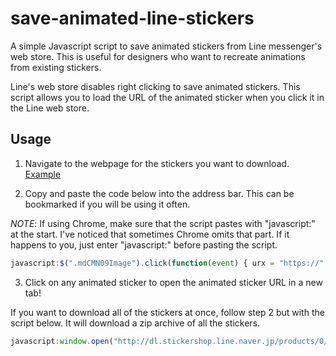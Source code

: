# save-animated-line-stickers
A simple Javascript script to save animated stickers from Line messenger's web store. This is useful for designers who want to recreate animations from existing stickers.

Line's web store disables right clicking to save animated stickers. This script allows you to load the URL of the animated sticker when you click it in the Line web store.

## Usage

1. Navigate to the webpage for the stickers you want to download.
[Example](https://store.line.me/stickershop/product/3524/en)

2. Copy and paste the code below into the address bar. This can be bookmarked if you will be using it often.

*NOTE*: If using Chrome, make sure that the script pastes with "javascript:" at the start. I've noticed that sometimes Chrome omits that part. If it happens to you, just enter "javascript:" before pasting the script.

```javascript
javascript:$(".mdCMN09Image").click(function(event) { urx = "https://" + event.target.outerHTML.split("https://")[1].split(".png")[0] + "_animation@2x.png"; window.open(urx); console.log(urx); });
```

3. Click on any animated sticker to open the animated sticker URL in a new tab!

If you want to download all of the stickers at once, follow step 2 but with the script below. It will download a zip archive of all the stickers.

```javascript
javascript:window.open("http://dl.stickershop.line.naver.jp/products/0/0/1/" + window.location.pathname.split("product/")[1].split('/')[0] + "/iphone/stickerpack@2x.zip")
```
